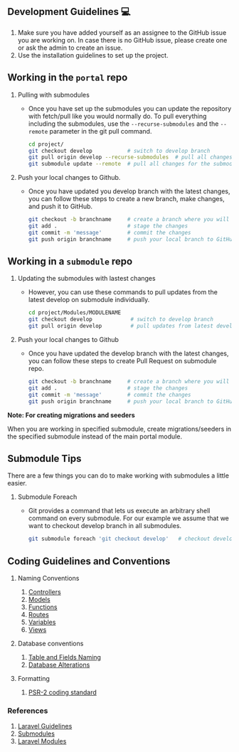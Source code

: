 ## Development Guidelines :computer:
1. Make sure you have added yourself as an assignee to the GitHub issue you are working on. In case there is no GitHub issue, please create one or ask the admin to create an issue.
2. Use the installation guidelines to set up the project.


## Working in the `portal` repo
1. Pulling with submodules

    * Once you have set up the submodules you can update the repository with fetch/pull like you would normally do. To pull everything including the submodules, use the ```--recurse-submodules``` and the ```--remote``` parameter in the git pull command.

        ```sh
        cd project/
        git checkout develop           # switch to develop branch
        git pull origin develop --recurse-submodules  # pull all changes in the develop branch in the repo including, changes in the develop branch of submodules
        git submodule update --remote  # pull all changes for the submodules
        ```

2. Push your local changes to Github.

    * Once you have updated you develop branch with the latest changes, you can follow these steps to create a new branch, make changes, and push it to GitHub.   

        ```sh
        git checkout -b branchname     # create a branch where you will commit your changes
        git add .                      # stage the changes
        git commit -m 'message'        # commit the changes
        git push origin branchname     # push your local branch to GitHub and then create a Pull Request
        ```

## Working in a `submodule` repo

1. Updating the submodules with lastest changes

    * However, you can use these commands to pull updates from the latest develop on submodule individually.

        ```sh
        cd project/Modules/MODULENAME
        git checkout develop            # switch to develop branch
        git pull origin develop         # pull updates from latest develop
        ```
2. Push your local changes to Github

    *  Once you have updated the develop branch with the latest changes, you can follow these steps to create Pull Request on submodule repo.

        ```sh
        git checkout -b branchname     # create a branch where you will commit your changes
        git add .                      # stage the changes
        git commit -m 'message'        # commit the changes
        git push origin branchname     # push your local branch to GitHub submodule repo and then create a Pull Request
        ```

**Note: For creating migrations and seeders** 

When you are working in specified submodule, create migrations/seeders in the specified submodule instead of the main portal module.

## Submodule Tips

There are a few things you can do to make working with submodules a little easier.

1. Submodule Foreach

    * Git provides a command that lets us execute an arbitrary shell command on every submodule. For our example we assume that we want to checkout develop branch in all submodules.

        ```sh
        git submodule foreach 'git checkout develop'   # checkout develop branch in all submodules
        ```

## Coding Guidelines and Conventions

1. Naming Conventions
    1. [Controllers](https://www.laravelbestpractices.com/#controllers)
    2. [Models](https://www.laravelbestpractices.com/#models)
    3. [Functions](https://www.laravelbestpractices.com/#functions)
    4. [Routes](https://www.laravelbestpractices.com/#routes)
    5. [Variables](https://www.laravelbestpractices.com/#variables)
    6. [Views](https://www.laravelbestpractices.com/#variables)

2. Database conventions
    1. [Table and Fields Naming](https://www.laravelbestpractices.com/#table-fields-naming)
    2. [Database Alterations](https://www.laravelbestpractices.com/#database-alterations)

3. Formatting
    1. [PSR-2 coding standard](https://www.php-fig.org/psr/psr-2/)

### References
1. [Laravel Guidelines](https://github.com/ColoredCow/resources/tree/master/laravel)
2. [Submodules](https://www.vogella.com/tutorials/GitSubmodules/article.html)
3. [Laravel Modules](https://nwidart.com/laravel-modules/v6/introduction)
